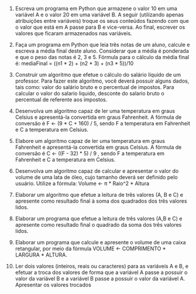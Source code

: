 
1. Escreva um programa em Python que armazene o valor 10 em uma variável A e o valor 20 em uma variável B. A seguir (utilizando apenas atribuições entre variáveis) troque os seus conteúdos fazendo com que o valor que está em A passe para B e vice-versa. Ao final, escrever os valores que ficaram armazenados nas variáveis.

2. Faça um programa em Python que leia três notas de um aluno, calcule e escreva a média final deste aluno. Considerar que a média é ponderada e que o peso das notas é 2, 3 e 5. Fórmula para o cálculo da média final é: mediaFinal = ((n1 * 2) + (n2 * 3) + (n3 * 5))/10

3. Construir um algoritmo que efetue o cálculo do salário líquido de um professor. Para fazer este algoritmo, você deverá possuir alguns dados, tais como: valor do salário bruto e o percentual de impostos. Para calcular o valor do salario liquido, desconte do salario bruto o percentual de referente aos impostos.

4. Desenvolva um algoritmo capaz de ler uma temperatura em graus Celsius e apresentá-la convertida em graus Fahrenheit. A fórmula de conversão é F ← (9 * C + 160) / 5, sendo F a temperatura em Fahrenheit e C a temperatura em Celsius. 

5. Elabore um algoritmo capaz de ler uma temperatura em graus Fahrenheit e apresentá-la convertida em graus Celsius. A fórmula de conversão é C ← ((F - 32) * 5) / 9 , sendo F a temperatura em Fahrenheit e C a temperatura em Celsius. 

6. Desenvolva um algoritmo capaz de calcular e apresentar o valor do volume de uma lata de óleo, cujo tamanho deverá ser definido pelo usuário. Utilize a fórmula: Volume ← π * Raio^2 * Altura

7. Elaborar um algoritmo que efetue a leitura de três valores (A, B e C) e apresente como resultado final à soma dos quadrados dos três valores lidos.

8. Elaborar um programa que efetue a leitura de três valores (A,B e C) e apresente como resultado final o quadrado da soma dos três valores lidos.

9. Elaborar um programa que calcule e apresente o volume de uma caixa retangular, por meio da fórmula VOLUME ← COMPRIMENTO * LARGURA * ALTURA.

10. Ler dois valores (inteiros, reais ou caracteres) para as variáveis A e B, e efetuar a troca dos valores de forma que a variável A passe a possuir o valor da variável B e a variável B passe a possuir o valor da variável A. Apresentar os valores trocados 
